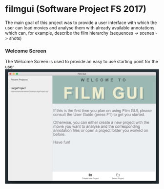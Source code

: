 # filmgui (Software Project FS 2017)
The main goal of this project was to provide a user interface with which the user can load movies and analyse them with already available annotations which can, for example, describe the film hierarchy (sequences -> scenes -> shots)

### Welcome Screen
The Welcome Screen is used to provide an easy to use starting point for the user
![WelcomeScreen](https://github.com/lukvol/filmgui/blob/master/images/WelcomeScreen.png)
